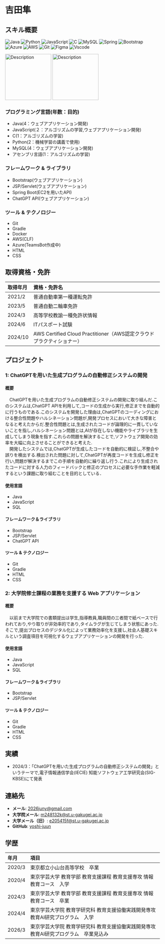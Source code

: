 # 吉田隼

## スキル概要
![Java](https://img.shields.io/badge/java-%23ED8B00.svg?style=for-the-badge&logo=openjdk&logoColor=white)
![Python](https://img.shields.io/badge/python-3670A0?style=for-the-badge&logo=python&logoColor=ffdd54)
![JavaScript](https://img.shields.io/badge/JavaScript-F7DF1E?style=for-the-badge&logo=javascript&logoColor=black)
![C](https://img.shields.io/badge/C-00599C?style=for-the-badge&logo=c&logoColor=white)
![MySQL](https://img.shields.io/badge/MySQL-00000F?style=for-the-badge&logo=mysql&logoColor=white)
![Spring](https://img.shields.io/badge/spring-%236DB33F.svg?style=for-the-badge&logo=spring&logoColor=white)
![Bootstrap](https://img.shields.io/badge/-boostrap-0D1117?style=for-the-badge&logo=bootstrap&labelColor=0D1117)
![Azure](https://img.shields.io/badge/Azure-blue?style=for-the-badge&logo=microsoft%20azure&logoColor=blue&labelColor=FFFFFF&link=https%3A%2F%2Fimages.app.goo.gl%2FK7PN1jYJd57x4q7A8)
![AWS](https://img.shields.io/badge/AWS-000.svg?style=for-the-badge&logo=amazon-aws&logoColor=white)
![Git](https://img.shields.io/badge/GIT-E44C30?style=for-the-badge&logo=git&logoColor=white)
![Figma](https://img.shields.io/badge/Figma-696969?style=for-the-badge&logo=figma&logoColor=figma)
![Vscode](https://img.shields.io/badge/Vscode-007ACC?style=for-the-badge&logo=visual-studio-code&logoColor=white)

<img src="https://github.com/user-attachments/assets/7a17db66-e27c-47fa-8ce2-ba0f8cf96ee9" alt="Description" width="150" height="150">
<img src="https://github.com/user-attachments/assets/7d37ee83-9b70-4dd3-a3c4-c0b2d29a8374" alt="Description" width="150" height="150">



### プログラミング言語(年数：目的)
- Java(4：ウェブアプリケーション開発)
- JavaScript(２：アルゴリズムの学習,ウェブアプリケーション開発)
- C(1：アルゴリズムの学習)
- Python(2：機械学習の講義で使用)
- MySQL(4：ウェブアプリケーション開発)
- アセンブリ言語(1：アルゴリズムの学習)

### フレームワーク & ライブラリ
- Bootstrap(ウェブアプリケーション)
- JSP/Servlet(ウェブアプリケーション)
- Spring Boot(EC2を用いたAPI)
- ChatGPT API(ウェブアプリケーション)

### ツール & テクノロジー
- Git
- Gradle
- Docker
- AWS(CLF)
- Azure(TeamsBot作成中)
- HTML
- CSS

## 取得資格・免許
|取得年月|資格・免許名|
|:--|:--|
|2021/2|普通自動車第一種運転免許|
|2023/5|普通自動二輪車免許|
|2024/3|高等学校教諭一種免許状情報|
|2024/6|ITパスポート試験|
|2024/10|AWS Certified Cloud Practitioner（AWS認定クラウドプラクティショナー）|

## プロジェクト

### 1: ChatGPTを用いた生成プログラムの自動修正システムの開発

#### **概要**
　ChatGPTを用いた生成プログラムの自動修正システムの開発に取り組んだ.このシステムは,ChatGPT APIを利用して,コードの生成から実行,修正までを自動的に行うものである.このシステムを開発した理由は,ChatGPTのコーディングにおける整合性問題やハルシネーション問題が,開発プロセスにおいて大きな障害となると考えたからだ.整合性問題とは,生成されたコードが論理的に一貫していないことを指し,ハルシネーション問題とは,AIが存在しない機能やライブラリを生成してしまう現象を指す.これらの問題を解決することで,ソフトウェア開発の効率を大幅に向上させることができると考えた.  
　開発したシステムでは,ChatGPTが生成したコードを自動的に検証し,不整合や誤りを検出する.検出された問題に対して,ChatGPTが再度コードを生成し修正を行い,問題が解決するまでこの手順を自動的に繰り返し行う.これにより生成されたコードに対する人力のフィードバックと修正のプロセスに必要な手作業を軽減するという課題に取り組むことを目的としている．


#### **使用言語**
- Java
- JavaScript
- SQL
#### **フレームワーク＆ライブラリ**
- Bootstrap
- JSP/Servlet
- ChatGPT API
#### ツール & テクノロジー
- Git
- Gradle
- HTML
- CSS



### 2: 大学院修士課程の業務を支援する Web アプリケーション
#### **概要**
　以前まで大学院での書類提出は学生,指導教員,職員間の三者間で紙ベースで行われており,やり取りが非効率的であり,タイムラグが生じてしまう状態にあった.そこで,提出プロセスのデジタル化によって業務効率化を支援し,社会人基礎スキルという調査項目を可視化するウェブアプリケーションの開発を行った.
#### **使用言語**
- Java
- JavaScript
- SQL
#### **フレームワーク＆ライブラリ**
- Bootstrap
- JSP/Servlet
#### ツール & テクノロジー
- Git
- Gradle
- HTML
- CSS

## 実績
- 2024/3：「ChatGPTを用いた生成プログラムの自動修正システムの開発」というテーマで,電子情報通信学会(IECIE) 知能ソフトウェア工学研究会(SIG-KBSE)にて発表

## 連絡先
- **メール**: 2026juny@gmail.com
- **大学院メール**: m248132k@st.u-gakugei.ac.jp
- **大学メール（旧）**: e205415f@st.u-gakugei.ac.jp
- **GitHub**: [yoshi-juun](https://github.com/yosji-juun)

## 学歴
|年月|項目|
|:--|:--|
|2020/3|東京都立小山台高等学校　卒業|
|2020/4|東京学芸大学 教育学部 教育支援課程 教育支援専攻 情報教育コース　入学|
|2024/3|東京学芸大学 教育学部 教育支援課程 教育支援専攻 情報教育コース　卒業|
|2024/4|東京学芸大学院 教育学研究科 教育支援協働実践開発専攻 教育AI研究プログラム　入学|
|2026/3|東京学芸大学院 教育学研究科 教育支援協働実践開発専攻 教育AI研究プログラム　卒業見込み|
